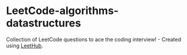 # LeetCode-algorithms-datastructures
Collection of LeetCode questions to ace the coding interview! - Created using [LeetHub](https://github.com/QasimWani/LeetHub).
